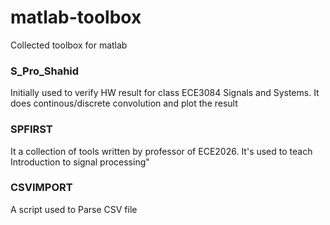 matlab-toolbox
==============

Collected toolbox for matlab

### S_Pro_Shahid
Initially used to verify HW result for class ECE3084 Signals and Systems.
It does continous/discrete convolution and plot the result

### SPFIRST
It a collection of tools written by professor of ECE2026. It's used to teach Introduction to signal processing"

### CSVIMPORT
A script used to Parse CSV file 
